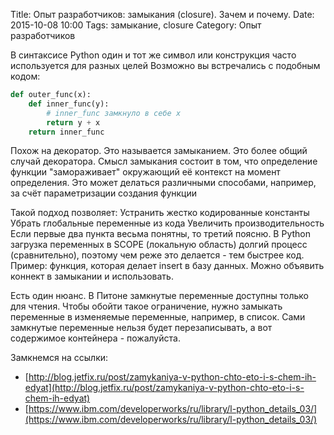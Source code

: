 Title: Опыт разработчиков: замыкания (closure). Зачем и почему.
Date: 2015-10-08 10:00
Tags: замыкание, closure
Category: Опыт разработчиков

В синтаксисе Python один и тот же символ или конструкция часто используется для разных целей
Возможно вы встречались с подобным кодом:

```python
def outer_func(x):
    def inner_func(y):
        # inner_func замкнуло в себе х
        return y + x
    return inner_func
```

Похож на декоратор. Это называется замыканием. Это более общий случай декоратора.
Смысл замыкания состоит в том, что определение функции "замораживает" окружающий её контекст на момент определения. Это может делаться различными способами, например, за счёт параметризации создания функции

Такой подход позволяет:
Устранить жестко кодированные константы
Убрать глобальные переменные из кода
Увеличить производительность
Если первые два пункта весьма понятны, то третий поясню. В Python загрузка переменных в SCOPE (локальную область) долгий процесс (сравнительно), поэтому чем реже это делается - тем быстрее код. 
Пример: функция, которая делает insert в базу данных. Можно объявить коннект в замыкании и использовать.

Есть один нюанс. В Питоне замкнутые переменные доступны только для чтения. Чтобы обойти такое ограничение, нужно замыкать переменные в изменяемые переменные, например, в список. Сами замкнутые переменные нельзя будет перезаписывать, а вот содержимое контейнера - пожалуйста.


Замкнемся на ссылки:

- [http://blog.jetfix.ru/post/zamykaniya-v-python-chto-eto-i-s-chem-ih-edyat](http://blog.jetfix.ru/post/zamykaniya-v-python-chto-eto-i-s-chem-ih-edyat)
- [https://www.ibm.com/developerworks/ru/library/l-python_details_03/](https://www.ibm.com/developerworks/ru/library/l-python_details_03/)
